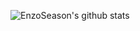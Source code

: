 ![EnzoSeason's github stats](https://github-readme-stats.vercel.app/api?username=EnzoSeason&show_icons=true&theme=radical&count_private=true)
